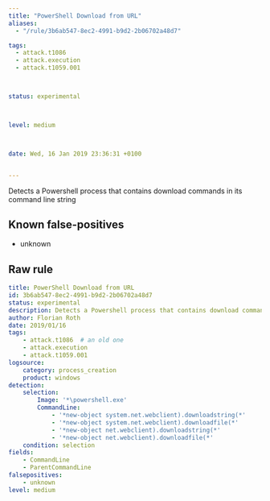 ```yaml
---
title: "PowerShell Download from URL"
aliases:
  - "/rule/3b6ab547-8ec2-4991-b9d2-2b06702a48d7"

tags:
  - attack.t1086
  - attack.execution
  - attack.t1059.001



status: experimental



level: medium



date: Wed, 16 Jan 2019 23:36:31 +0100


---
```


Detects a Powershell process that contains download commands in its command line string

<!--more-->


## Known false-positives

* unknown




## Raw rule
```yaml
title: PowerShell Download from URL
id: 3b6ab547-8ec2-4991-b9d2-2b06702a48d7
status: experimental
description: Detects a Powershell process that contains download commands in its command line string
author: Florian Roth
date: 2019/01/16
tags:
    - attack.t1086  # an old one
    - attack.execution
    - attack.t1059.001
logsource:
    category: process_creation
    product: windows
detection:
    selection:
        Image: '*\powershell.exe'
        CommandLine:
            - '*new-object system.net.webclient).downloadstring(*'
            - '*new-object system.net.webclient).downloadfile(*'
            - '*new-object net.webclient).downloadstring(*'
            - '*new-object net.webclient).downloadfile(*'
    condition: selection
fields:
    - CommandLine
    - ParentCommandLine
falsepositives:
    - unknown
level: medium

```
